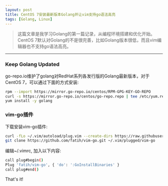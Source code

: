 ```yaml
---
layout: post
title: CentOS 7安装最新版本Golang并让vim支持go语法高亮
tags: [Golang, Linux]
---
```


> 这篇文章是我学习Golang的第一篇记录，从编程环境搭建和优化开始。CentOS 7默认对Golang的不是很完善，比如Golang版本很低，而且vim编辑器也不支持go语法高亮。

------

### Keep Golang Updated

go-repo.io维护了golang对RedHat系列各发行版的Golang最新版本，对于CentOS 7，可以通过下面的方式安装:

```bash
rpm --import https://mirror.go-repo.io/centos/RPM-GPG-KEY-GO-REPO
curl -s https://mirror.go-repo.io/centos/go-repo.repo | tee /etc/yum.repos.d/go-repo.repo
yum install -y golang
```

### vim-go插件

下载安装vim-go插件:

```bash
curl -fLo ~/.vim/autoload/plug.vim --create-dirs https://raw.githubusercontent.com/junegunn/vim-plug/master/plug.vim
git clone https://github.com/fatih/vim-go.git ~/.vim/plugged/vim-go
```

编辑~/.vimrc, 加入以下内容:

```bash
call plug#begin()
Plug 'fatih/vim-go', { 'do': ':GoInstallBinaries' }
call plug#end()
```


That's it!




